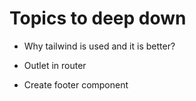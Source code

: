 # Topics to deep down

- Why tailwind is used and it is better?
- Outlet in router

- Create footer component
